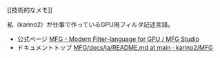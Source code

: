 [[技術的なメモ]]

私（karino2）が仕事で作っているGPU用フィルタ記述言語。

- 公式ページ [MFG - Modern Filter-language for GPU / MFG Studio](https://modernfilterlanguageforgpu.org/)
- ドキュメントトップ [MFG/docs/ja/README.md at main · karino2/MFG](https://github.com/karino2/MFG/blob/main/docs/ja/README.md)